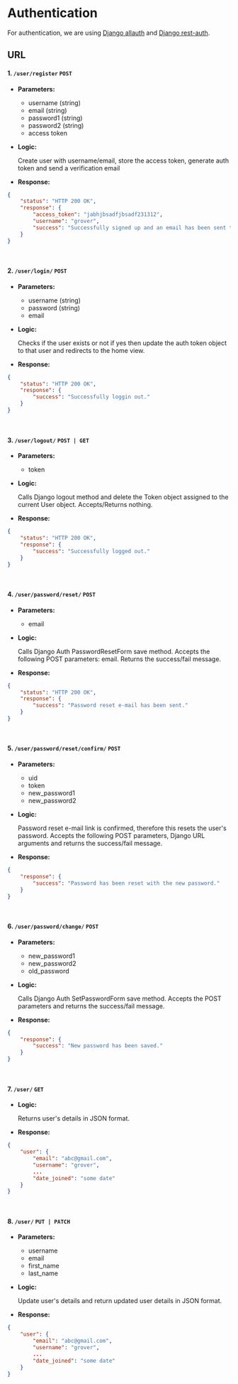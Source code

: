 # Authentication

For authentication, we are using [Django allauth](https://django-allauth.readthedocs.io/en/latest/)  and [Django rest-auth](https://github.com/Tivix/django-rest-auth). 

## URL

#### 1. `/user/register` `POST`


* **Parameters:**
  - username (string)
  - email (string)
  - password1 (string)
  - password2 (string)
  - access token

* **Logic:**

	Create user with username/email, store the access token, generate auth token and send a verification email
	

* **Response:**

```json
{
	"status": "HTTP 200 OK",
	"response": {
		"access_token": "jabhjbsadfjbsadf231312",
		"username": "grover",
		"success": "Successfully signed up and an email has been sent to your email id "
	}	
}
```

<br/>

#### 2. `/user/login/` `POST`

* **Parameters:**

	- username (string)
	- password (string)
	- email

* **Logic:**
	
	Checks if the user exists or not if yes then update the auth token object to that user and redirects to the home view.
	
* **Response:**

```json
{	
	"status": "HTTP 200 OK",
	"response": {
		"success": "Successfully loggin out."
	}
}
```

<br/>

#### 3. `/user/logout/` `POST | GET`
* **Parameters:**
	- token

* **Logic:**

	Calls Django logout method and delete the Token object assigned to the current User object. Accepts/Returns nothing.  
	
* **Response:**

```json
{	
	"status": "HTTP 200 OK",
	"response": {
		"success": "Successfully logged out."
	}
}
```

<br/>

#### 4. `/user/password/reset/` `POST`

* **Parameters:**
	- email

* **Logic:**

	Calls Django Auth PasswordResetForm save method. Accepts the following POST parameters: email. Returns the success/fail message.

* **Response:**

```json
{
	"status": "HTTP 200 OK",
	"response": {
		"success": "Password reset e-mail has been sent."
	}
}
```

<br/>

#### 5. `/user/password/reset/confirm/` `POST`

* **Parameters:**

	- uid
	- token
	- new_password1
	- new_password2
    
* **Logic:**

	Password reset e-mail link is confirmed, therefore this resets the user's password. Accepts the following POST parameters, Django URL arguments and returns the success/fail message.

* **Response:**

```json
{
	"response": {
		"success": "Password has been reset with the new password."
	}
}
```

<br/>


#### 6. `/user/password/change/` `POST`

* **Parameters:**

	- new_password1
	- new_password2
	- old_password

* **Logic:**
	
    Calls Django Auth SetPasswordForm save method. Accepts the POST parameters and returns the success/fail message.

* **Response:**

```json
{
	"response": {
		"success": "New password has been saved."
	}
}
```

<br/>


#### 7. `/user/` `GET`

* **Logic:**

	Returns user's details in JSON format.
	
* **Response:**

```json
{	
	"user": {
		"email": "abc@gmail.com",
		"username": "grover",
		...
		"date_joined": "some date"
	}
}
```

<br/>

#### 8. `/user/` `PUT | PATCH`

* **Parameters:**

  - username
  - email
  - first_name
  - last_name


* **Logic:**
	
    Update user's details and return updated user details in JSON format.

* **Response:** 

```json
{	
	"user": {
		"email": "abc@gmail.com",
		"username": "grover",
		...
		"date_joined": "some date"
	}
}
```
